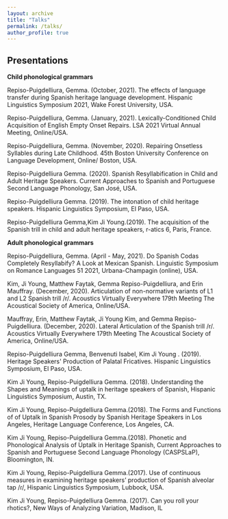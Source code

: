 ```yaml
---
layout: archive
title: "Talks"
permalink: /talks/
author_profile: true
---
```


## Presentations

 **Child phonological grammars**

Repiso-Puigdelliura, Gemma. (October, 2021). The effects of language transfer during Spanish heritage language development. Hispanic Linguistics Symposium 2021, Wake Forest University, USA.
 
 Repiso-Puigdelliura, Gemma. (January, 2021). Lexically-Conditioned Child Acquisition of English Empty Onset Repairs. LSA 2021 Virtual Annual Meeting, Online/USA.
 
 Repiso-Puigdelliura, Gemma. (November, 2020). Repairing Onsetless Syllables during Late Childhood. 45th Boston University Conference on Language Development, Online/ Boston, USA.
 
 Repiso-Puigdelliura Gemma. (2020). Spanish Resyllabification in Child and Adult Heritage Speakers. Current Approaches to Spanish and Portuguese Second Language Phonology, San José, USA.

 Repiso-Puigdelliura Gemma. (2019). The intonation of child heritage speakers. Hispanic Linguistics Symposium, El Paso, USA.

Repiso-Puigdelliura Gemma,Kim Ji Young.(2019). The acquisition of the Spanish trill in child and adult heritage speakers, r-atics 6, Paris, France. 

 **Adult phonological grammars**
 
Repiso-Puigdelliura, Gemma. (April - May, 2021). Do Spanish Codas Completely Resyllabify? A Look at Mexican Spanish. Linguistic Symposium on Romance Languages 51
2021, Urbana-Champagin (online), USA.

 Kim, Ji Young, Matthew Faytak, Gemma Repiso-Puigdelliura, and Erin Mauffray. (December, 2020). Articulation of non-normative variants of L1 and L2 Spanish trill /r/. Acoustics Virtually Everywhere 179th Meeting The Acoustical Society of America, Online/USA. 


Mauffray, Erin, Matthew Faytak, Ji Young Kim, and Gemma Repiso-Puigdelliura. (December, 2020). Lateral Articulation of the Spanish trill /r/. Acoustics Virtually Everywhere 179th Meeting The Acoustical Society of America, Online/USA. 

 Repiso-Puigdelliura Gemma, Benvenuti Isabel, Kim Ji Young . (2019). Heritage Speakers' Production of Palatal Fricatives. Hispanic Linguistics Symposium, El Paso, USA. 

Kim Ji Young, Repiso-Puigdelliura Gemma. (2018). Understanding the Shapes and Meanings of uptalk in heritage speakers of Spanish, Hispanic Linguistics Symposium, Austin, TX.

Kim Ji Young, Repiso-Puigdelliura  Gemma.(2018). The Forms and Functions of of Uptalk in Spanish Prosody by Spanish Heritage Speakers in Los Angeles, Heritage Language Conference, Los Angeles, CA.

Kim Ji Young, Repiso-Puigdelliura Gemma.(2018). Phonetic and Phonological Analysis of Uptalk in Heritage Spanish, Current Approaches to Spanish and Portuguese Second Language Phonology (CASPSLaP), Bloomington, IN.

Kim Ji Young, Repiso-Puigdelliura Gemma.(2017). Use of continuous measures in examining heritage speakers’ production of Spanish alveolar tap /ɾ/, Hispanic Linguistics Symposium, Lubbock, USA.

Kim Ji Young, Repiso-Puigdelliura Gemma. (2017). Can you roll your rhotics?, New Ways of Analyzing Variation, Madison, IL



